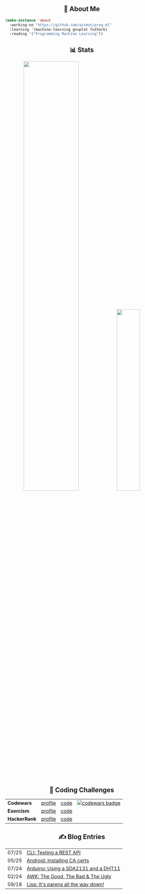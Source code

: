 <div id="about">
  <h2 align="center">👤 About Me</h2>
  <div>

``` lisp
(make-instance 'about
  :working-on "https://github.com/azimut/prog-ml"
  :learning '(machine-learning gnuplot futhark)
  :reading '("Programming Machine Learning"))
```

  </div>
</div>

<div id="stats">
  <h2 align="center">📊 Stats</h2>
  <p align="center">
    <img height="auto" width="60%" src ="https://github-readme-stats.vercel.app/api?username=azimut&show_icons=true&count_private=true&theme=gruvbox&hide_border=true&hide=issues,contribs&bg_color=00000000">
    <img height="auto" width="39%" src ="https://github-readme-stats.vercel.app/api/top-langs/?username=azimut&layout=compact&hide_border=true&theme=gruvbox&bg_color=00000000&langs_count=6&hide=csound%20score,csound">
  </p>
</div>

<div id="challenges" align="center">
  <h2 align="center">🥷 Coding Challenges</h2>
  <table>
      <tr>
          <td><b>Codewars</b></td>
          <td><a href="https://www.codewars.com/users/azimut">profile</a></td>
          <td><a href="https://github.com/azimut/challenges/tree/master/codewars">code</a></td>
          <td>
              <a href="https://www.codewars.com/users/azimut">
                  <img alt="codewars badge" src="https://www.codewars.com/users/azimut/badges/micro"/>
              </a>
          </td>
      </tr>
      <tr>
          <td><b>Exercism</b></td>
          <td><a href="https://exercism.org/profiles/azimut">profile</a></td>
          <td><a href="https://github.com/azimut/challenges/tree/master/exercism">code</a></td>
      </tr>
      <tr>
          <td><b>HackerRank</b></td>
          <td><a href="https://www.hackerrank.com/azimut">profile</a></td>
          <td><a href="https://github.com/azimut/challenges/tree/master/hackerrank">code</a></td>
      </tr>
  </table>
</div>

<div id="blog">
  <h2 align="center">✍️ Blog Entries</h2>
  <table id="blog_entries" align="center">
<tr>
<td>07/25</td>
<td><a target="_blank" href="http://azimut.github.io/blog/apitesting.html">CLI: Testing a REST API</a></td>
</tr>
<tr>
<td>05/25</td>
<td><a target="_blank" href="http://azimut.github.io/blog/adbfun.html">Android: Installing CA certs</a></td>
</tr>
<tr>
<td>07/24</td>
<td><a target="_blank" href="http://azimut.github.io/blog/sevendht.html">Arduino: Using a SDA2131 and a DHT11</a></td>
</tr>
<tr>
<td>02/24</td>
<td><a target="_blank" href="http://azimut.github.io/blog/awkgoodbadugly.html">AWK: The Good, The Bad &amp; The Ugly</a></td>
</tr>
<tr>
<td>09/18</td>
<td><a target="_blank" href="http://azimut.github.io/blog/lispturtles.html">Lisp: It's parens all the way down!</a></td>
</tr>
  </table>
</div>
